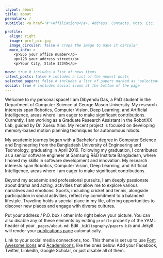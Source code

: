 ```yaml
---
layout: about
title: about
permalink: /
subtitle: <a href='#'>Affiliations</a>. Address. Contacts. Moto. Etc.

profile:
  align: right
  image: prof_pic.jpg
  image_circular: false # crops the image to make it circular
  more_info: >
    <p>555 your office number</p>
    <p>123 your address street</p>
    <p>Your City, State 12345</p>

news: true # includes a list of news items
latest_posts: false # includes a list of the newest posts
selected_papers: false # includes a list of papers marked as "selected={true}"
social: true # includes social icons at the bottom of the page
---
```


Welcome to my personal space! I am Dibyendu Das, a PhD student in the Department of Computer Science at George Mason University. My research interests span Robotics, Computer Vision, Deep Learning, and Artificial Intelligence, areas where I am eager to make significant contributions. Currently, I am working as a Graduate Research Assistant in the RobotiXX Lab, guided by Dr. Xuesu Xiao. My recent project is focused on developing memory-based motion planning techniques for autonomous robots. 

My academic journey began with a Bachelor's degree in Computer Science and Engineering from the Bangladesh University of Engineering and Technology, graduating in April 2019. Following my graduation, I contributed as a senior software engineer at Samsung R&D Institute Bangladesh, where I honed my skills in software development and innovation. My research interests span Robotics, Computer Vision, Deep Learning, and Artificial Intelligence, areas where I am eager to make significant contributions.

Beyond my academic and professional pursuits, I am deeply passionate about drama and acting, activities that allow me to explore various narratives and emotions. Sports, including cricket and tennis, alongside participation in social activities, reflect my commitment to a balanced lifestyle. Traveling holds a special place in my life, offering opportunities to discover new places and engage with diverse cultures.

Put your address / P.O. box / other info right below your picture. You can also disable any of these elements by editing `profile` property of the YAML header of your `_pages/about.md`. Edit `_bibliography/papers.bib` and Jekyll will render your [publications page](/al-folio/publications/) automatically.

Link to your social media connections, too. This theme is set up to use [Font Awesome icons](https://fontawesome.com/) and [Academicons](https://jpswalsh.github.io/academicons/), like the ones below. Add your Facebook, Twitter, LinkedIn, Google Scholar, or just disable all of them.
